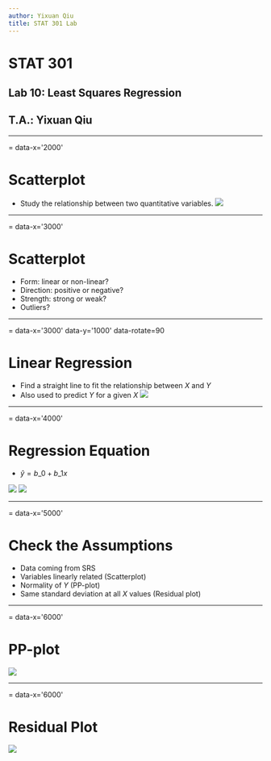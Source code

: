 ```yaml
---
author: Yixuan Qiu
title: STAT 301 Lab
---
```

# STAT 301
## Lab 10: Least Squares Regression
## T.A.: Yixuan Qiu



---
= data-x='2000'
# Scatterplot
- Study the relationship between two quantitative variables.
![](scatterplot.png)



---
= data-x='3000'
# Scatterplot
- Form: linear or non-linear?
- Direction: positive or negative?
- Strength: strong or weak?
- Outliers?



---
= data-x='3000' data-y='1000' data-rotate=90
# Linear Regression
- Find a straight line to fit the relationship between $X$ and $Y$
- Also used to predict $Y$ for a given $X$
![](regression.png)



---
= data-x='4000'
# Regression Equation
- $\hat{y}=b\_0+b\_1 x$

![](summary.png)
![](coef.png)



---
= data-x='5000'
# Check the Assumptions
- Data coming from SRS
- Variables linearly related (Scatterplot)
- Normality of $Y$ (PP-plot)
- Same standard deviation at all $X$ values (Residual plot)



---
= data-x='6000'
# PP-plot
![](ppplot.png)



---
= data-x='6000'
# Residual Plot
![](residual.png)


